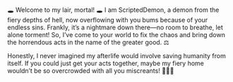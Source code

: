 🕳️ Welcome to my lair, mortal! 🕳️
I am ScriptedDemon, a demon from the fiery depths of hell, now overflowing with you bums because of your endless sins. Frankly, it’s a nightmare down there—no room to breathe, let alone torment! So, I’ve come to your world to fix the chaos and bring down the horrendous acts in the name of the greater good. ⚖️

Honestly, I never imagined my afterlife would involve saving humanity from itself. If you could just get your acts together, maybe my fiery home wouldn’t be so overcrowded with all you miscreants! 🤦🏿‍♂️
